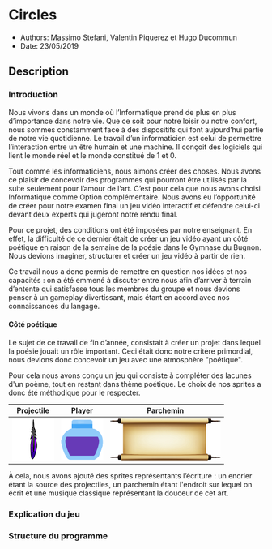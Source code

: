 # Circles

* Authors: Massimo Stefani, Valentin Piquerez et Hugo Ducommun
* Date: 23/05/2019

## Description

### Introduction

Nous vivons dans un monde où l’Informatique prend de plus en plus d’importance dans notre vie. Que ce soit pour notre loisir ou notre confort, nous sommes constamment face à des dispositifs qui font aujourd’hui partie de notre vie quotidienne. Le travail d’un informaticien est celui de permettre l’interaction entre un être humain et une machine. Il conçoit des logiciels qui lient le monde réel et le monde constitué de 1 et 0.

Tout comme les informaticiens, nous aimons créer des choses. Nous avons ce plaisir de concevoir des programmes qui pourront être utilisés par la suite seulement pour l’amour de l’art. C’est pour cela que nous avons choisi Informatique comme Option complémentaire. Nous avons eu l’opportunité de créer pour notre examen final un jeu vidéo interactif et défendre celui-ci devant deux experts qui jugeront notre rendu final.

Pour ce projet, des conditions ont été imposées par notre enseignant. En effet, la difficulté de ce dernier était de créer un jeu vidéo ayant un côté poétique en raison de la semaine de la poésie dans le Gymnase du Bugnon. Nous devions imaginer, structurer et créer un jeu vidéo à partir de rien.

Ce travail nous a donc permis de remettre en question nos idées et nos capacités : on a été emmené à discuter entre nous afin d’arriver à terrain d’entente qui satisfasse tous les membres du groupe et nous devions penser à un gameplay divertissant, mais étant en accord avec nos connaissances du langage.

#### Côté poétique

Le sujet de ce travail de fin d’année, consistait à créer un projet dans lequel la poésie jouait un rôle important. Ceci était donc notre critère primordial, nous devions donc concevoir un jeu avec une atmosphère "poétique".

Pour cela nous avons conçu un jeu qui consiste à compléter des lacunes d'un poème, tout en restant dans thème poétique. Le choix de nos sprites a donc été méthodique pour le respecter.
<p style="text-align: center;">

| Projectile    | Player | Parchemin  |
| :-------------: |:------:| :----------:|
| ![Projectile](https://github.com/Bugnon/oc-2018/blob/master/usr/duc/good%20project/img/feather.png)      | ![Joueur](https://github.com/Bugnon/oc-2018/blob/master/usr/duc/good%20project/img/player.png) | ![Parchemin](https://github.com/Bugnon/oc-2018/blob/master/usr/duc/good%20project/img/parchment.png) |

</p>

À cela, nous avons ajouté des sprites représentants l’écriture : un encrier étant la source des projectiles, un parchemin étant l'endroit sur lequel on écrit et une musique classique représentant la douceur de cet art.

### Explication du jeu

### Structure du programme
